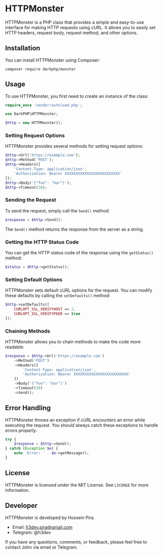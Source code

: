 # HTTPMonster

HTTPMonster is a PHP class that provides a simple and easy-to-use interface for making HTTP requests using cURL. It allows you to easily set HTTP headers, request body, request method, and other options.

## Installation

You can install HTTPMonster using Composer:

```
composer require darkphp/monster
```

## Usage

To use HTTPMonster, you first need to create an instance of the class:

```php
require_once 'vendor/autoload.php';

use DarkPHP\HTTPMonster;

$http = new HTTPMonster();
```

### Setting Request Options

HTTPMonster provides several methods for setting request options:

```php
$http->Url('https://example.com');
$http->Method('POST');
$http->Headers([
    'Content-Type: application/json',
    'Authorization: Bearer XXXXXXXXXXXXXXXXXXXXXXXXX'
]);
$http->Body('{"foo": "bar"}');
$http->Timeout(30);
```

### Sending the Request

To send the request, simply call the `Send()` method:

```php
$response = $http->Send();
```

The `Send()` method returns the response from the server as a string.

### Getting the HTTP Status Code

You can get the HTTP status code of the response using the `getStatus()` method:

```php
$status = $http->getStatus();
```

### Setting Default Options

HTTPMonster sets default cURL options for the request. You can modify these defaults by calling the `setDefaults()` method:

```php
$http->setDefaults([
    CURLOPT_SSL_VERIFYHOST => 2,
    CURLOPT_SSL_VERIFYPEER => true
]);
```

### Chaining Methods

HTTPMonster allows you to chain methods to make the code more readable:

```php
$response = $http->Url('https://example.com')
    ->Method('POST')
    ->Headers([
        'Content-Type: application/json',
        'Authorization: Bearer XXXXXXXXXXXXXXXXXXXXXXXXX'
    ])
    ->Body('{"foo": "bar"}')
    ->Timeout(30)
    ->Send();
```

## Error Handling

HTTPMonster throws an exception if cURL encounters an error while executing the request. You should always catch these exceptions to handle errors properly:

```php
try {
    $response = $http->Send();
} catch (Exception $e) {
    echo 'Error: ' . $e->getMessage();
}
```

## License

HTTPMonster is licensed under the MIT License. See `LICENSE` for more information.

## Developer

HTTPMonster is developed by Hossein Pira.

- Email: h3dev.pira@gmail.com
- Telegram: @h3dev

If you have any questions, comments, or feedback, please feel free to contact John via email or Telegram.